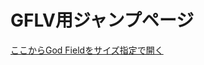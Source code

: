 # GFLV用ジャンプページ

<a href='javascript:window.open("https://godfield.net/", "GFLV", "width=1100,height=740");'>ここからGod Fieldをサイズ指定で開く</a>
